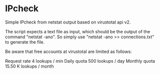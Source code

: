 # IPcheck

Simple IPcheck from netstat output based on virustotal api v2.

The script expects a text file as input, which should be the output of the command "netstat -ano".
So simply use "netstat -ano >> connections.txt" to generate the file.

Be aware that free accounts at virustotal are limited as follows:

Request rate 	4 lookups / min
Daily quota 	500 lookups / day
Monthly quota 	15.50 K lookups / month 

